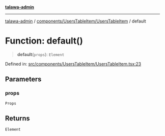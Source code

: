 [**talawa-admin**](../../../../README.md)

***

[talawa-admin](../../../../README.md) / [components/UsersTableItem/UsersTableItem](../README.md) / default

# Function: default()

> **default**(`props`): `Element`

Defined in: [src/components/UsersTableItem/UsersTableItem.tsx:23](https://github.com/bint-Eve/talawa-admin/blob/bb9ac170c0ec806cc5423650a66bbe110c3af5d9/src/components/UsersTableItem/UsersTableItem.tsx#L23)

## Parameters

### props

`Props`

## Returns

`Element`
